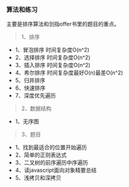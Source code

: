 ### 算法和练习

主要是排序算法和剑指offer书里的题目的重点。

>1、排序

-	1、冒泡排序	时间复杂度O(n^2)
-	2、选择排序	时间复杂度O(n^2)
-	3、插入排序	时间复杂度O(n^2)
-	4、希尔排序	时间复杂度最好O(n)最差O(n^2)
-	5、归并排序
-	6、快速排序
-   7、深度优先遍历

>2、数据结构

-   1、无序图

>3、题目

-	1、找到最适合的位置开始遍历
-	2、简单的正则表达式
-	3、二叉树的前序遍历中序遍历
-	4、读javascript面向对象精要总结
-   5、浅拷贝和深拷贝

		